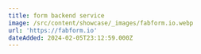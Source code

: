 ```yaml
---
title: form backend service
image: /src/content/showcase/_images/fabform.io.webp
url: 'https://fabform.io'
dateAdded: 2024-02-05T23:12:59.000Z
---
```


